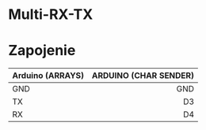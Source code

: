 # Multi-RX-TX
# Zapojenie
| Arduino (ARRAYS) | ARDUINO (CHAR SENDER) |
|:-----|--------:|
| GND  | GND |
| TX | D3 |
| RX | D4 |
